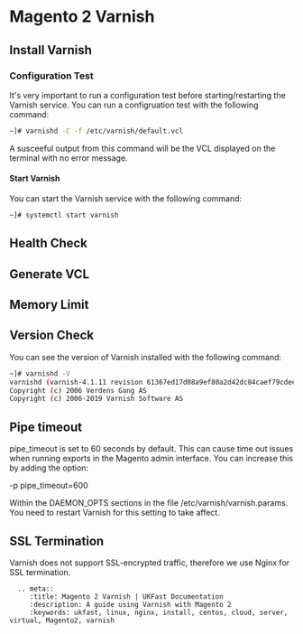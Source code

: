 # Magento 2 Varnish

## Install Varnish

### Configuration Test
It's very important to run a configuration test before starting/restarting the Varnish service. You can run a configruation test with the following command:
```bash
~]# varnishd -C -f /etc/varnish/default.vcl
```
A susceeful output from this command will be the VCL displayed  on the terminal with no error message.
#### Start Varnish
You can start the Varnish service with the following command:
```bash
~]# systemctl start varnish
```
## Health Check

## Generate VCL

## Memory Limit

## Version Check
You can see the version of Varnish installed with the following command:
```bash
~]# varnishd -V
varnishd (varnish-4.1.11 revision 61367ed17d08a9ef80a2d42dc84caef79cdeee7a)
Copyright (c) 2006 Verdens Gang AS
Copyright (c) 2006-2019 Varnish Software AS
```

## Pipe timeout
pipe_timeout is set to 60 seconds by default. This can cause time out issues when running exports in the Magento admin interface. You can increase this by adding the option:

-p pipe_timeout=600

Within the DAEMON_OPTS sections in the file /etc/varnish/varnish.params. You need to restart Varnish for this setting to take affect.

## SSL Termination
Varnish does not support SSL-encrypted traffic, therefore we use Nginx for SSL termination.



```eval_rst
  .. meta::
     :title: Magento 2 Varnish | UKFast Documentation
     :description: A guide using Varnish with Magento 2
     :keywords: ukfast, linux, nginx, install, centos, cloud, server, virtual, Magento2, varnish


